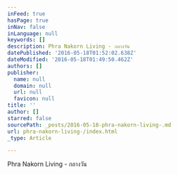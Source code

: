 ```yaml
---
inFeed: true
hasPage: true
inNav: false
inLanguage: null
keywords: []
description: Phra Nakorn Living - กลางวัน
datePublished: '2016-05-18T01:52:02.638Z'
dateModified: '2016-05-18T01:49:50.462Z'
authors: []
publisher:
  name: null
  domain: null
  url: null
  favicon: null
title: ''
author: []
starred: false
sourcePath: _posts/2016-05-18-phra-nakorn-living-.md
url: phra-nakorn-living-/index.html
_type: Article

---
```

Phra Nakorn Living - กลางวัน